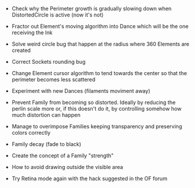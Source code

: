 - Check why the Perimeter growth is gradually slowing down when DistortedCircle is active (now it's not)
- Fractor out Element's moving algorithm into Dance which will be the one receiving the Ink
- Solve weird circle bug that happen at the radius where 360 Elements are created
- Correct Sockets rounding bug
- Change Element cursor algorithm to tend towards the center so that the perimeter becomes less scattered
- Experiment with new Dances (filaments moviment away)
- Prevent Family from becoming so distorted. Ideally by reducing the perlin scale more or, if this doesn't do it, by controlling somehow how much distortion can happen
- Manage to overimpose Families keeping transparency and preserving colors correctly 

- Family decay (fade to black)
- Create the concept of a Family "strength"

- How to avoid drawing outside the visible area
- Try Retina mode again with the hack suggested in the OF forum

